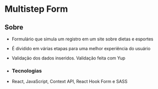 # Multistep Form

## Sobre

- Formulário que simula um registro em um site sobre dietas e esportes
- É dividido em várias etapas para uma melhor experiência do usuário
- Validação dos dados inseridos. Validação feita com Yup

- ### Tecnologias
- React, JavaScript, Context API, React Hook Form e SASS
